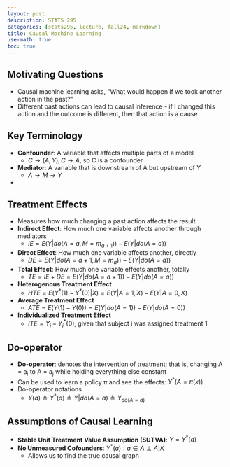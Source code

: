 ```yaml
---
layout: post
description: STATS 295
categories: [stats295, lecture, fall24, markdown]
title: Causal Machine Learning
use-math: true
toc: true
---
```


## Motivating Questions

- Causal machine learning asks, "What would happen if we took another action in the past?"
- Different past actions can lead to causal inference - if I changed this action and the outcome is different, then that action is a cause

## Key Terminology
- **Confounder**: A variable that affects multiple parts of a model
    - $C \rightarrow (A, Y), C \rightarrow A \text{, so C is a confounder}$
- **Mediator**: A variable that is downstream of A but upstream of Y
    - $A \rightarrow M \rightarrow Y$
- 

## Treatment Effects

- Measures how much changing a past action affects the result
- **Indirect Effect**: How much one variable affects another through mediators
    - $IE = E(Y | do(A = a, M = m_{a+1})) - E(Y | do(A = a))$
- **Direct Effect**: How much one variable affects another, directly
    - $DE = E(Y | do(A = a+1, M = m_{a})) - E(Y | do(A = a))$
- **Total Effect**: How much one variable effects another, totally
    - $TE = IE + DE = E(Y|do(A=a+1)) - E(Y|do(A=a))$
- **Heterogenous Treatment Effect**
    - $HTE = E(Y^*(1) - Y^*(0) | X) = E(Y|A=1, X) - E(Y|A=0, X)$
- **Average Treatment Effect**
    - $ATE = E(Y(1) - Y(0)) = E(Y|do(A=1)) - E(Y|do(A=0))$
- **Individualized Treatment Effect**
    - $ITE = Y_i - Y_i^* (0) \text{, given that subject i was assigned treatment 1}$

## Do-operator
- **Do-operator**: denotes the intervention of treatment; that is, changing A = a<sub>i</sub> to A = a<sub>j</sub> while holding everything else constant
- Can be used to learn a policy π and see the effects: $Y^*(A = \pi (x))$
- Do-operator notations
    - $Y(a) \triangleq Y^*(a) \triangleq Y | do(A = a) \triangleq Y_{do(A=a)}$

## Assumptions of Causal Learning
- **Stable Unit Treatment Value Assumption (SUTVA)**: $Y = Y^* (a)$
- **No Unmeasured Cofounders**: ${Y^* (a) : a \in A} \perp A|X$
    - Allows us to find the true causal graph
